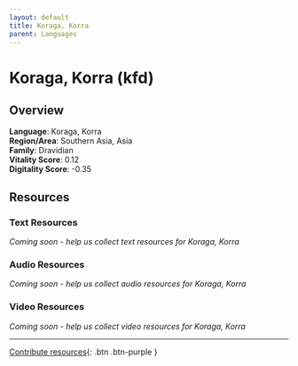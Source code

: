 ```yaml
---
layout: default
title: Koraga, Korra
parent: Languages
---
```


# Koraga, Korra (kfd)

## Overview

**Language**: Koraga, Korra  
**Region/Area**: Southern Asia, Asia  
**Family**: Dravidian  
**Vitality Score**: 0.12  
**Digitality Score**: -0.35  

## Resources

### Text Resources
*Coming soon - help us collect text resources for Koraga, Korra*

### Audio Resources
*Coming soon - help us collect audio resources for Koraga, Korra*

### Video Resources
*Coming soon - help us collect video resources for Koraga, Korra*

---

[Contribute resources](https://fairtrain.github.io/){: .btn .btn-purple }
